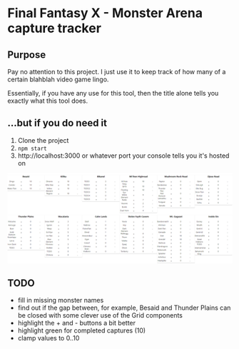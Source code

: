 # Final Fantasy X - Monster Arena capture tracker

## Purpose

Pay no attention to this project. I just use it to keep track of how many of a certain blahblah video game lingo.

Essentially, if you have any use for this tool, then the title alone tells you exactly what this tool does.

## ...but if you do need it

1. Clone the project
2. `npm start`
3. http://localhost:3000 or whatever port your console tells you it's hosted on

![example image of app](docs/v1.0_example.png)

## TODO
 - fill in missing monster names
 - find out if the gap between, for example, Besaid and Thunder Plains can be closed with some clever use of the Grid components
 - highlight the + and - buttons a bit better
 - highlight green for completed captures (10)
 - clamp values to 0..10
